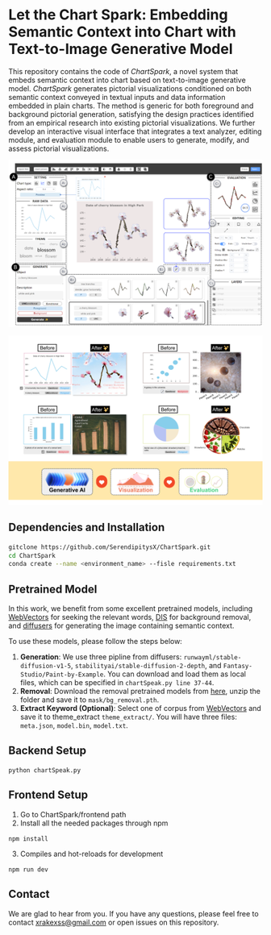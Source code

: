 # Let the Chart Spark: Embedding Semantic Context into Chart with Text-to-Image Generative Model

This repository contains the code of *ChartSpark*, a novel system that embeds semantic context into chart based on text-to-image generative model.
*ChartSpark* generates pictorial visualizations conditioned on both semantic context conveyed in textual inputs and data information embedded in plain charts. The method is generic for both foreground and background pictorial generation, satisfying the design practices identified from an empirical research into existing pictorial visualizations.
We further develop an interactive visual interface that integrates a text analyzer, editing module, and evaluation module to enable users to generate, modify, and assess pictorial visualizations.

<!-- ![teaser.png](asset/teaser.png) -->

![interface.png](asset/interface.png)

![case.png](asset/case.png)

## **Dependencies and Installation**

```bash
gitclone https://github.com/SerendipitysX/ChartSpark.git
cd ChartSpark
conda create --name <environment_name> --fisle requirements.txt
```

## Pretrained Model

In this work, we benefit from some excellent pretrained models, including [WebVectors](http://vectors.nlpl.eu/explore/embeddings/en/models/) for seeking the relevant words,  [DIS](https://github.com/xuebinqin/DIS) for background removal, and [diffusers](https://github.com/huggingface/diffusers) for generating the image containing semantic context.

To use these models, please follow the steps below:

1. **Generation**: We use three pipline from diffusers: `runwayml/stable-diffusion-v1-5`, `stabilityai/stable-diffusion-2-depth`, and `Fantasy-Studio/Paint-by-Example`. You can download and load them as local files, which can be specified in `chartSpeak.py line 37-44`.
2. **Removal**: Download the removal pretrained models from [here](https://drive.google.com/file/d/1XHIzgTzY5BQHw140EDIgwIb53K659ENH/view),  unzip the folder and save it to `mask/bg_removal.pth`.
3. **Extract Keyword (Optional)**: Select one of corpus from [WebVectors](http://vectors.nlpl.eu/explore/embeddings/en/models/) and save it to theme_extract `theme_extract/`. You will have three files: `meta.json`, `model.bin`, `model.txt`.

## Backend Setup
```
python chartSpeak.py
```

## Frontend Setup
1. Go to ChartSpark/frontend path
2. Install all the needed packages through npm
```
npm install
```
3. Compiles and hot-reloads for development
```
npm run dev
```

## **Contact**

We are glad to hear from you. If you have any questions, please feel free to contact [xrakexss@gmail.com](mailto:xrakexss@gmail.com) or open issues on this repository.